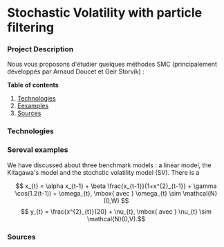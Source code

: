 # Stochastic Volatility with particle filtering

### Project Description
Nous vous proposons d'étudier quelques méthodes SMC (principalement développés par Arnaud Doucet et Geir Storvik) :

**Table of contents**
1. [Technologies](#technologies)
2. [Eexamples](#examples)
3. [Sources](#sources)


### Technologies 


### Sereval examples 

We have discussed about three benchmark models : a linear model, the Kitagawa's model and the stochstic volatility model (SV). There is a 

$$ x_{t} = \alpha x_{t-1} + \beta \frac{x_{t-1}}{1+x^{2}_{t-1}} + \gamma \cos(1.2(t-1)) + \omega_{t}, \mbox{ avec } \omega_{t} \sim \mathcal{N}(0,W) $$
$$ y_{t} = \frac{x^{2}_{t}}{20} + \nu_{t}, \mbox{ avec } \nu_{t} \sim \mathcal{N}(0,V).$$

### Sources
